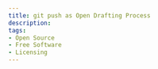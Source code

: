 ```yaml
---
title: git push as Open Drafting Process
description:
tags:
- Open Source
- Free Software
- Licensing
---
```


<!-- permissionless versus monolothic -->

<!-- link to schools of cohesion: https://writing.kemitchell.com/2019/05/18/Schools.html -->

<!-- going first to a process debate _avoids_ the open process of actually addressing the substance of new publications -->
